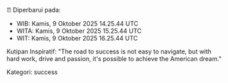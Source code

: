 ⏰ Diperbarui pada:
- WIB: Kamis, 9 Oktober 2025 14.25.44 UTC
- WITA: Kamis, 9 Oktober 2025 15.25.44 UTC
- WIT: Kamis, 9 Oktober 2025 16.25.44 UTC

Kutipan Inspiratif:
"The road to success is not easy to navigate, but with hard work, drive and passion, it's possible to achieve the American dream."


Kategori: success

